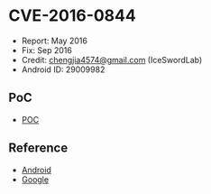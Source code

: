 # CVE-2016-0844

- Report: May 2016
- Fix: Sep 2016
- Credit: chengjia4574@gmail.com (IceSwordLab)
- Android ID: 29009982

## PoC

- [POC](./poc.c)

## Reference

- [Android](https://source.android.com/security/bulletin/2016-09-01.html)
- [Google](https://issuetracker.google.com/issues/37101694)

